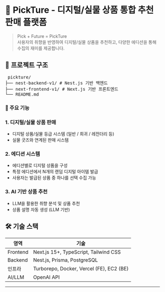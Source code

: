 # 🎨 PickTure - 디지털/실물 상품 통합 추천 판매 플랫폼

> Pick + Future = PickTure  
> 사용자의 취향을 반영하여 디지털/실물 상품을 추천하고, 다양한 에디션을 통해 수집의 재미를 제공합니다.

## 🧩 프로젝트 구조

<pre> pickture/ 
├── nest-backend-v1/ # Nest.js 기반 백엔드 
├── next-frontend-v1/ # Next.js 기반 프론트엔드 
└── README.md  </pre>

### 🌟 주요 기능

### 1. 디지털/실물 상품 판매

- 디지털 상품/실물 등급 시스템 (일반 / 희귀 / 레전더리 등)
- 실물 굿즈와 연계된 판매 시스템

### 2. 에디션 시스템

- 에디션별로 디지털 상품을 구성
- 특정 에디션에서 N개의 랜덤 디지털 아이템 발급
- 사용자는 발급된 상품 중 하나를 선택 수집 가능

### 3. AI 기반 상품 추천

- LLM을 활용한 취향 분석 및 상품 추천
- 상품 설명 자동 생성 (LLM 기반)

## 🛠️ 기술 스택

| 영역     | 기술                                     |
| -------- | ---------------------------------------- |
| Frontend | Next.js 15+, TypeScript, Tailwind CSS    |
| Backend  | Nest.js, Prisma, PostgreSQL              |
| 인프라   | Turborepo, Docker, Vercel (FE), EC2 (BE) |
| AI/LLM   | OpenAI API                               |

---
